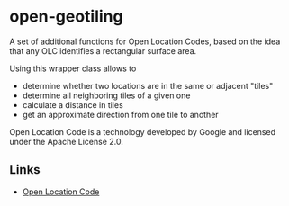 # open-geotiling

A set of additional functions for Open Location Codes, based on the idea that any OLC identifies
a rectangular surface area. 

Using this wrapper class allows to
* determine whether two locations are in the same or adjacent "tiles"
* determine all neighboring tiles of a given one
* calculate a distance in tiles
* get an approximate direction from one tile to another

Open Location Code is a technology developed by Google and licensed under the Apache License 2.0.

Links
-----
 * [Open Location Code](https://github.com/google/open-location-code)

